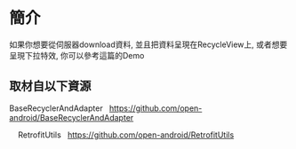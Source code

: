 簡介
======

如果你想要從伺服器download資料, 並且把資料呈現在RecycleView上, 或者想要呈現下拉特效, 你可以參考這篇的Demo

取材自以下資源
--------
BaseRecyclerAndAdapter  
https://github.com/open-android/BaseRecyclerAndAdapter  
  
  
   
RetrofitUtils  
https://github.com/open-android/RetrofitUtils

  





